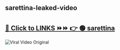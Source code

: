 
 ## sarettina-leaked-video 

# <h2><a href="https://clipsfans.com/sarettina&ref=git">🔗 Click to LINKS ⏩⏩ 👉 🟢 sarettina </a></h2>

<a href="https://clipsfans.com/sarettina&ref=git" rel="nofollow" data-target="animated-image.originalLink"><img src="https://i.ibb.co.com/xMMVF88/686577567.gif" alt="Viral Video Original" style="max-width: 100%; display: inline-block;" data-target="animated-image.originalImage"></a>
